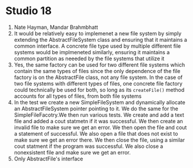 # Studio 18

1. Nate Hayman, Mandar Brahmbhatt
2. It would be relatively easy to implemenet a new file system by simply extending the AbstractFileSystem class and ensuring that it maintains a common interface. A concrete file type used by multiple different file systems would be implmeneted similarly, ensuring it maintains a common partition as neeeded by the file systems that utilize it
3. Yes, the same factory can be used for two different file systems which contain the same types of files since the only dependence of the file factory is on the AbstractFile class, not any file system. In the case of two file systems with different types of files, one concrete file factory could technically be used for both, so long as its `createFile()` method accounts for all types of files, from both file systems
4. In the test we create  a new SimpleFileSystem and dynamically allocate an AbstractFileSystem pointer 
pointing to it. We do the same for the SimpleFileFacotry.We then run various tests. We create and add a text file and added a cout statmetn if it was successful.
We then create an invalid file to make sure we get an error. We then open the file and cout a statement of successful. 
We also open a file that does not exist to make sure we get an error there. We then close the file, using a similar cout
statment if the program was successful. We also close a nonexsistent file and make sure we get an error.
5. Only AbstractFile's interface